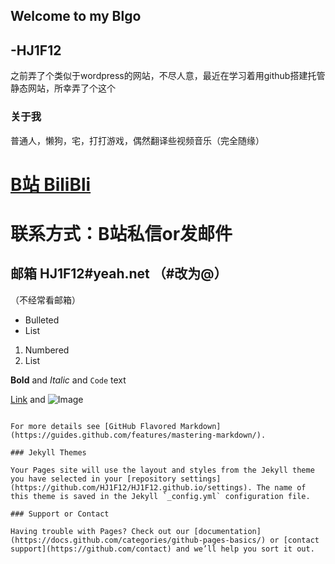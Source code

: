 ## Welcome to my Blgo
##                      -HJ1F12

之前弄了个类似于wordpress的网站，不尽人意，最近在学习着用github搭建托管静态网站，所幸弄了个这个

### 关于我
普通人，懒狗，宅，打打游戏，偶然翻译些视频音乐（完全随缘）


# [B站 BiliBli](https://space.bilibili.com/95590648)

# 联系方式：B站私信or发邮件
## 邮箱 HJ1F12#yeah.net （#改为@）
（不经常看邮箱）


- Bulleted
- List

1. Numbered
2. List

**Bold** and _Italic_ and `Code` text

[Link](url) and ![Image](src)
```

For more details see [GitHub Flavored Markdown](https://guides.github.com/features/mastering-markdown/).

### Jekyll Themes

Your Pages site will use the layout and styles from the Jekyll theme you have selected in your [repository settings](https://github.com/HJ1F12/HJ1F12.github.io/settings). The name of this theme is saved in the Jekyll `_config.yml` configuration file.

### Support or Contact

Having trouble with Pages? Check out our [documentation](https://docs.github.com/categories/github-pages-basics/) or [contact support](https://github.com/contact) and we’ll help you sort it out.
